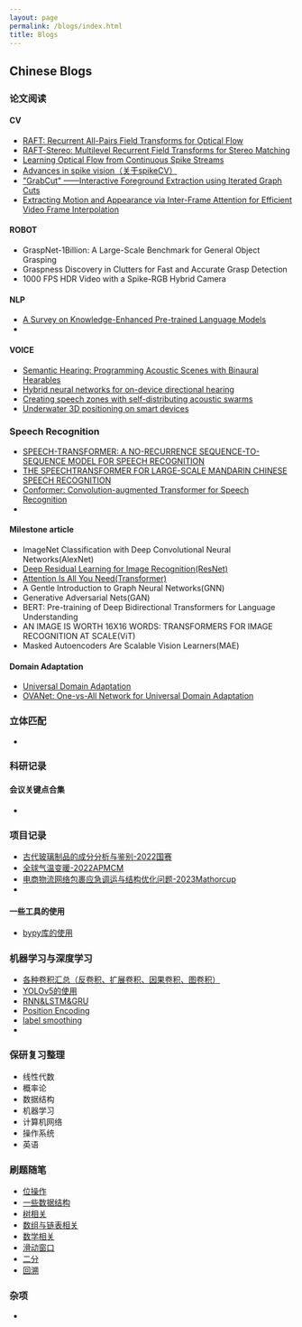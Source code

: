 ```yaml
---
layout: page
permalink: /blogs/index.html
title: Blogs
---
```


## Chinese Blogs

### 论文阅读

#### CV

- [RAFT: Recurrent All-Pairs Field Transforms for Optical Flow](https://amao996.github.io/blogs/paper-reading/RAFT)<br>
- [RAFT-Stereo: Multilevel Recurrent Field Transforms for Stereo Matching](https://amao996.github.io/blogs/paper-reading/RAFT-Stereo)<br>
- [Learning Optical Flow from Continuous Spike Streams](https://amao996.github.io/blogs/paper-reading/Spike2Flow)<br>
- [Advances in spike vision（关于spikeCV）](https://amao996.github.io/blogs/paper-reading/spikeCV)<br>
- ["GrabCut" ——Interactive Foreground Extraction using Iterated Graph Cuts](https://amao996.github.io/blogs/paper-reading/GrabCut)<br>
- [Extracting Motion and Appearance via Inter-Frame Attention for Efficient Video Frame Interpolation](https://amao996.github.io/blogs/paper-reading/EMA_VFI)<br>

#### ROBOT

- GraspNet-1Billion: A Large-Scale Benchmark for General Object Grasping<br>
- Graspness Discovery in Clutters for Fast and Accurate Grasp Detection<br>
- 1000 FPS HDR Video with a Spike-RGB Hybrid Camera

#### NLP

- [A Survey on Knowledge-Enhanced Pre-trained Language Models](https://amao996.github.io/blogs/paper-reading/KEPLMs)<br>
- 

#### VOICE

- [Semantic Hearing: Programming Acoustic Scenes with Binaural Hearables](https://amao996.github.io/blogs/paper-reading/semantic-hearing)<br>
- [Hybrid neural networks for on-device directional hearing](https://amao996.github.io/blogs/paper-reading/HybridBeam)<br>
- [Creating speech zones with self-distributing acoustic swarms](https://amao996.github.io/blogs/paper-reading/Creating_speech_zones)<br>
- [Underwater 3D positioning on smart devices](https://amao996.github.io/blogs/paper-reading/Underwater_3D_positioning)<br>

### Speech Recognition

- [SPEECH-TRANSFORMER: A NO-RECURRENCE SEQUENCE-TO-SEQUENCE MODEL FOR SPEECH RECOGNITION](https://amao996.github.io/blogs/paper-reading/SpeechTransformer)<br>
- [THE SPEECHTRANSFORMER FOR LARGE-SCALE MANDARIN CHINESE SPEECH RECOGNITION](https://amao996.github.io/blogs/paper-reading/SpeechTransformer2)<br>
- [Conformer: Convolution-augmented Transformer for Speech Recognition](https://amao996.github.io/blogs/paper-reading/Conformer)<br>
- 

#### Milestone article

- ImageNet Classification with Deep Convolutional Neural Networks(AlexNet)<br>
- [Deep Residual Learning for Image Recognition(ResNet)](https://amao996.github.io/blogs/paper-reading/ResNet)<br>
- [Attention Is All You Need(Transformer)](https://amao996.github.io/blogs/paper-reading/Transformer)<br>
- A Gentle Introduction to Graph Neural Networks(GNN)<br>
- Generative Adversarial Nets(GAN)<br>
- BERT: Pre-training of Deep Bidirectional Transformers for Language Understanding<br>
- AN IMAGE IS WORTH 16X16 WORDS: TRANSFORMERS FOR IMAGE RECOGNITION AT SCALE(ViT)<br>
- Masked Autoencoders Are Scalable Vision Learners(MAE)<br>

#### Domain Adaptation

- [Universal Domain Adaptation](https://amao996.github.io/blogs/paper-reading/UDA)<br>
- [OVANet: One-vs-All Network for Universal Domain Adaptation](https://amao996.github.io/blogs/paper-reading/OVANet)<br>

### 立体匹配

- 

### 科研记录

#### 会议关键点合集

- 

### 项目记录

- [古代玻璃制品的成分分析与鉴别-2022国赛](https://amao996.github.io/blogs/project/2022guosai.pdf)<br>
- [全球气温变暖-2022APMCM](https://amao996.github.io/blogs/project/2022apmcm.pdf)<br>
-  [电商物流网络包裹应急调运与结构优化问题-2023Mathorcup](https://amao996.github.io/blogs/project/2023mathorcup.pdf)<br>
-  

#### 一些工具的使用

- [bypy库的使用](https://amao996.github.io/blogs/tools/bypy)<br>



### 机器学习与深度学习

- [各种卷积汇总（反卷积、扩展卷积、因果卷积、图卷积）](https://amao996.github.io/blogs/ml_and_dl/conv)<br>
- [YOLOv5的使用](https://amao996.github.io/blogs/ml_and_dl/YOLOv5)<br>
- [RNN&LSTM&GRU](https://amao996.github.io/blogs/ml_and_dl/RNN)<br>
- [Position Encoding](https://amao996.github.io/blogs/ml_and_dl/position_encoding)<br>
- [label smoothing](https://amao996.github.io/blogs/ml_and_dl/label_smoothing)<br>
- 

### 保研复习整理

- 线性代数
- 概率论
- 数据结构
- 机器学习
- 计算机网络
- 操作系统
- 英语

### 刷题随笔

- [位操作](https://amao996.github.io/blogs/algorithm/byte-operation)<br>
- [一些数据结构](https://amao996.github.io/blogs/algorithm/map)<br>
- [树相关](https://amao996.github.io/blogs/algorithm/tree)<br>
- [数组与链表相关](https://amao996.github.io/blogs/algorithm/array)<br>
- [数学相关](https://amao996.github.io/blogs/algorithm/math)<br>
- [滑动窗口](https://amao996.github.io/blogs/algorithm/sliding-window)<br>
- [二分](https://amao996.github.io/blogs/algorithm/divide)<br>
- [回溯](https://amao996.github.io/blogs/algorithm/backtrack)



### 杂项

- 